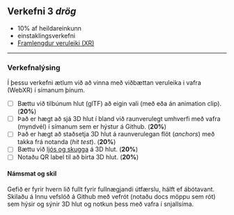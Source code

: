 ## Verkefni 3 _drög_

- 10% af heildareinkunn
- einstaklingsverkefni 
- [Framlengdur veruleiki (XR)](https://github.com/GunnarThorunnarson/FORR3FV05EU/wiki/Framlengdur-veruleiki-(XR))
  
---

### Verkefnalýsing

Í þessu verkefni ætlum við að vinna með viðbættan veruleika i vafra (WebXR) í símanum þínum. 

- [ ] Bættu við tilbúnum hlut (glTF) að eigin vali (með eða án animation clip). (**20%**)
- [ ] Það er hægt að sjá 3D hlut í bland við raunverulegt umhverfi með vafra (myndvél) í símanum sem er hýstur á Github. (**20%**)
- [ ] Það er hægt að staðsetja 3D hlut á raunverulegan flöt (_anchors_) með takka frá notanda (_hit test_). (**20%**)
- [ ] Bættu við [ljós og skugga](https://www.youtube.com/watch?v=3KAP13i-yOE&ab_channel=WebXRAcademy) á 3D hlut. (**20%**)
- [ ] Notaðu QR label til að birta 3D hlut. (**20%**)

<!-- 1. Breyttu 3D hlut úr verkefni 3 i [gltf](https://www.threekit.com/blog/gltf-everything-you-need-to-know) sniðmát. -->


#### Námsmat og skil
Gefið er fyrir hvern lið fullt fyrir fullnægjandi útfærslu, hálft ef ábótavant.<br>
Skilaðu á Innu vefslóð á Github með vefrót (notaðu docs möppu sem rót) sem hýsir og sýnir 3D hlut og notkun þess með vafra í snjallsíma.
